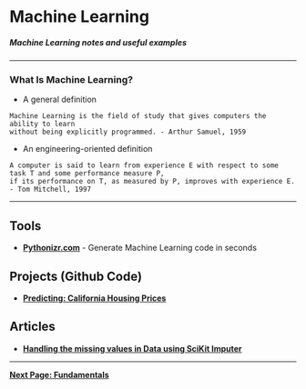 # Machine Learning

##### Machine Learning notes and useful examples
---

### What Is Machine Learning?
- A general definition
```
Machine Learning is the field of study that gives computers the ability to learn 
without being explicitly programmed. - Arthur Samuel, 1959
```
- An engineering-oriented definition
```
A computer is said to learn from experience E with respect to some task T and some performance measure P, 
if its performance on T, as measured by P, improves with experience E. - Tom Mitchell, 1997
```
---

## Tools
- [**Pythonizr.com**](https://pythonizr.com) - Generate Machine Learning code in seconds

## Projects (Github Code)
- [**Predicting: California Housing Prices**](https://github.com/akashp1712/ml-akash/tree/master/Projects/Housing)

## Articles
- [**Handling the missing values in Data using SciKit Imputer**](https://towardsdatascience.com/handling-the-missing-values-in-data-the-easy-way-9ea5983f8ba4)
---

[**Next Page: Fundamentals**](https://akashp1712.github.io/ml-akash/fundamentals/)

